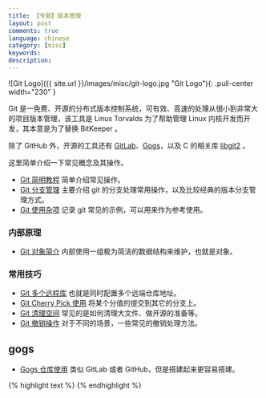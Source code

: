 ```yaml
---
title: 【专题】版本管理
layout: post
comments: true
language: chinese
category: [misc]
keywords:
description:
---
```


<!-- more -->

![Git Logo]({{ site.url }}/images/misc/git-logo.jpg "Git Logo"){: .pull-center width="230" }

Git 是一免费、开源的分布式版本控制系统，可有效、高速的处理从很小到非常大的项目版本管理，该工具是 Linus Torvalds 为了帮助管理 Linux 内核开发而开发，其本意是为了替换 BitKeeper 。

除了 GitHub 外，开源的工具还有 [GitLab](https://about.gitlab.com/)、[Gogs](https://gogs.io/)，以及 C 的相关库 [libgit2](https://github.com/libgit2/libgit2) 。

这里简单介绍一下常见概念及其操作。

* [Git 简明教程](/post/git-simple-guide.html) 简单介绍常见操作。
* [Git 分支管理](/post/git-branch-model.html) 主要介绍 git 的分支处理常用操作，以及比较经典的版本分支管理方式。
* [Git 使用杂项](/post/git-tips.html) 记录 git 常见的示例，可以用来作为参考使用。

### 内部原理

* [Git 对象简介](/post/git-internal-object-introduce.html) 内部使用一组极为简洁的数据结构来维护，也就是对象。

### 常用技巧

* [Git 多个远程库](/post/git-multi-remote-repos.html) 也就是同时配置多个远端仓库地址。
* [Git Cherry Pick 使用](/post/git-cherry-pick-introduce.html) 将某个分值的提交到其它的分支上。
* [Git 清理空间](/post/git-cleanup-method-introduce.html) 常见的是如何清理大文件、做开源的准备等。
* [Git 撤销操作](/post/git-cancel-reset-operation-introduce.html) 对于不同的场景，一些常见的撤销处理方法。

## gogs


* [Gogs 仓库使用](/post/linux-git-gogs-introduce.html) 类似 GitLab 或者 GitHub，但是搭建起来更容易搭建。

{% highlight text %}
{% endhighlight %}

